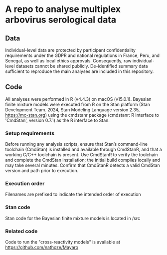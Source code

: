 # A repo to analyse multiplex arbovirus serological data

## Data

Individual-level data are protected by participant confidentiality requirements under the GDPR and national regulations in France, Peru, and Senegal, as well as local ethics approvals. Consequently, raw individual-level datasets cannot be shared publicly. De-identified summary data sufficient to reproduce the main analyses are included in this repository.

## Code

All analyses were performed in R (v4.4.3) on macOS (v15.0.1). Bayesian finite mixture models were executed from R on the Stan platform (Stan Development Team. 2024, Stan Modeling Language version 2.35, https://mc-stan.org) using the cmdstanr package (cmdstanr: R Interface to 'CmdStan', version 0.7.1) as the R interface to Stan.

### Setup requirements

Before running any analysis scripts, ensure that Stan’s command-line toolchain (CmdStan) is installed and available through CmdStanR, and that a working C/C++ toolchain is present. Use CmdStanR to verify the toolchain and complete the CmdStan installation; the initial build compiles locally and may take several minutes. Confirm that CmdStanR detects a valid CmdStan version and path prior to execution.

### Execution order

Filenames are prefixed to indicate the intended order of execution

### Stan code

Stan code for the Bayesian finite mixture models is located in /src

### Related code

Code to run the "cross-reactivity models" is available at https://github.com/nathoze/Mayaro
